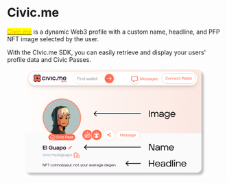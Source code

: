 # Civic.me

[<mark style="color:orange;">Civic.me</mark>](https://civic.me/) is a dynamic Web3 profile with a custom name, headline, and PFP NFT image selected by the user.&#x20;

With the CIvic.me SDK, you can easily retrieve and display your users' profile data and Civic Passes.

<figure><img src="../../.gitbook/assets/civic-me-profile-.png" alt="" width="563"><figcaption></figcaption></figure>
